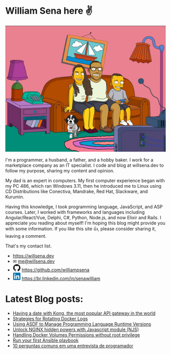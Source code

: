 # William Sena here ✌

![william sena family](/images/willsena-family.jpg)

I'm a programmer, a husband, a father, and a hobby baker. I work for a marketplace company as an IT specialist. I code and blog at willsena.dev to follow my purpose, sharing my content and opinion.

My dad is an expert in computers. My first computer experience began with my PC 486, which ran Windows 3.11, then he introduced me to Linux using CD Distributions like Conectiva, Mandrake, Red Hat, Slackware, and Kurumin.

Having this knowledge, I took programming language, JavaScript, and ASP courses. Later, I worked with frameworks and languages including Angular/React/Vue, Delphi, C#, Python, Node.js, and now Elixir and Rails.
I appreciate you reading about myself! I'm hoping this blog might provide you with some information. If you like this site 👍, please consider sharing it, leaving a comment.

That's my contact list.

* https://willsena.dev
* ✉ me@willsena.dev
* <svg xmlns="http://www.w3.org/2000/svg" width="1.5rem" viewBox="0 0 128 128"><g fill="#181616"><path fill-rule="evenodd" clip-rule="evenodd" d="M64 5.103c-33.347 0-60.388 27.035-60.388 60.388 0 26.682 17.303 49.317 41.297 57.303 3.017.56 4.125-1.31 4.125-2.905 0-1.44-.056-6.197-.082-11.243-16.8 3.653-20.345-7.125-20.345-7.125-2.747-6.98-6.705-8.836-6.705-8.836-5.48-3.748.413-3.67.413-3.67 6.063.425 9.257 6.223 9.257 6.223 5.386 9.23 14.127 6.562 17.573 5.02.542-3.903 2.107-6.568 3.834-8.076-13.413-1.525-27.514-6.704-27.514-29.843 0-6.593 2.36-11.98 6.223-16.21-.628-1.52-2.695-7.662.584-15.98 0 0 5.07-1.623 16.61 6.19C53.7 35 58.867 34.327 64 34.304c5.13.023 10.3.694 15.127 2.033 11.526-7.813 16.59-6.19 16.59-6.19 3.287 8.317 1.22 14.46.593 15.98 3.872 4.23 6.215 9.617 6.215 16.21 0 23.194-14.127 28.3-27.574 29.796 2.167 1.874 4.097 5.55 4.097 11.183 0 8.08-.07 14.583-.07 16.572 0 1.607 1.088 3.49 4.148 2.897 23.98-7.994 41.263-30.622 41.263-57.294C124.388 32.14 97.35 5.104 64 5.104z"/><path d="M26.484 91.806c-.133.3-.605.39-1.035.185-.44-.196-.685-.605-.543-.906.13-.31.603-.395 1.04-.188.44.197.69.61.537.91zm2.446 2.729c-.287.267-.85.143-1.232-.28-.396-.42-.47-.983-.177-1.254.298-.266.844-.14 1.24.28.394.426.472.984.17 1.255zM31.312 98.012c-.37.258-.976.017-1.35-.52-.37-.538-.37-1.183.01-1.44.373-.258.97-.025 1.35.507.368.545.368 1.19-.01 1.452zm3.261 3.361c-.33.365-1.036.267-1.552-.23-.527-.487-.674-1.18-.343-1.544.336-.366 1.045-.264 1.564.23.527.486.686 1.18.333 1.543zm4.5 1.951c-.147.473-.825.688-1.51.486-.683-.207-1.13-.76-.99-1.238.14-.477.823-.7 1.512-.485.683.206 1.13.756.988 1.237zm4.943.361c.017.498-.563.91-1.28.92-.723.017-1.308-.387-1.315-.877 0-.503.568-.91 1.29-.924.717-.013 1.306.387 1.306.88zm4.598-.782c.086.485-.413.984-1.126 1.117-.7.13-1.35-.172-1.44-.653-.086-.498.422-.997 1.122-1.126.714-.123 1.354.17 1.444.663zm0 0"/></g></svg> https://github.com/williampsena
* <svg xmlns="http://www.w3.org/2000/svg" width="1.5rem" viewBox="0 0 128 128"><path fill="#0076b2" d="M116 3H12a8.91 8.91 0 00-9 8.8v104.42a8.91 8.91 0 009 8.78h104a8.93 8.93 0 009-8.81V11.77A8.93 8.93 0 00116 3z"/><path fill="#fff" d="M21.06 48.73h18.11V107H21.06zm9.06-29a10.5 10.5 0 11-10.5 10.49 10.5 10.5 0 0110.5-10.49M50.53 48.73h17.36v8h.24c2.42-4.58 8.32-9.41 17.13-9.41C103.6 47.28 107 59.35 107 75v32H88.89V78.65c0-6.75-.12-15.44-9.41-15.44s-10.87 7.36-10.87 15V107H50.53z"/></svg> https://br.linkedin.com/in/senawilliam


# Latest Blog posts:

- [Having a date with Kong, the most popular API gateway in the world](https://willsena.dev/having-a-date-with-kong-the-most-popular-api-gateway-in-the-world/)
- [Strategies for Rotating Docker Logs
](https://willsena.dev/strategies-for-rotating-docker-logs/)
- [Using ASDF to Manage Programming Language Runtime Versions](https://willsena.dev/using-asdf-to-manage-programming-language-runtime-versions/)
- [Unlock NGINX hidden powers with Javascript module (NJS)](https://willsena.dev/unlock-nginx-hidden-powers-with-javascript-module-njs/)
- [Handling Docker Volumes Permissions without root privilege](https://willsena.dev/handling-docker-volumes-permissions-without-root-privilege/)
- [Run your first Ansible playbook](https://willsena.dev/run-your-first-ansible-playbook/)
- [10 perguntas comuns em uma entrevista de programador](https://willsena.dev/10-perguntas-comuns-em-uma-entrevista-de-programador/)